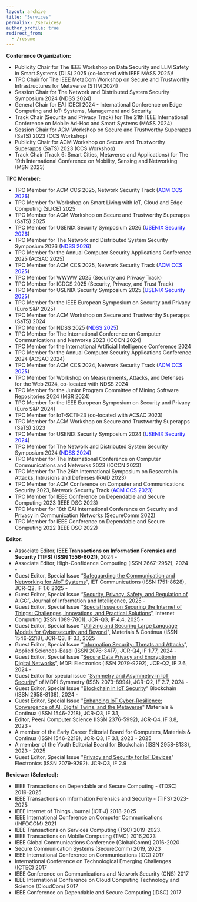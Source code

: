 ```yaml
---
layout: archive
title: "Services"
permalink: /services/
author_profile: true
redirect_from:
  - /resume
---
```



**Conference Organization:**

- Publicity Chair for The IEEE Workshop on Data Security and LLM Safety in Smart Systems (DLS) 2025 (co-located with IEEE MASS 2025)!
- TPC Chair for The IEEE MetaCom Workshop on Secure and Trustworthy Infrastructures for Metaverse (STIM 2024)  
- Session Chair for  The Network and Distributed System Security Symposium  2024 (NDSS 2024)  
- General Chair for EAI ICECI 2024 - International Conference on Edge Computing and IoT: Systems, Management and Security  
- Track Chair (Security and Privacy Track) for The 21th IEEE International Conference on Mobile Ad-Hoc and Smart Systems (MASS 2024)  
- Session Chair for ACM Workshop on Secure and Trustworthy Superapps (SaTS) 2023 (CCS Workshop)  
- Publicity Chair for ACM Workshop on Secure and Trustworthy Superapps (SaTS) 2023  (CCS Workshop)  
- Track Chair (Track 6: Smart Cities, Metaverse and Applications) for The 19th International Conference on Mobility, Sensing and Networking (MSN 2023)

**TPC Member:**

- TPC Member for ACM CCS 2025, Network Security Track (<span style="color: blue;">ACM CCS 2026</span>) 
- TPC Member for Workshop on Smart Living with IoT, Cloud and Edge Computing (SLICE) 2025
- TPC Member for ACM Workshop on Secure and Trustworthy Superapps (SaTS) 2025  
- TPC Member for USENIX Security Symposium 2026 (<span style="color: blue;">USENIX Security 2026</span>) 
- TPC Member for The Network and Distributed System Security Symposium 2026  (<span style="color: blue;">NDSS 2026</span>) 
- TPC Member for the Annual Computer Security Applications Conference 2025 (ACSAC 2025)  
- TPC Member for ACM CCS 2025, Network Security Track (<span style="color: blue;">ACM CCS 2025</span>)  
- TPC Member for WWWW 2025 (Security and Privacy Track)  
- TPC Member for ICDCS 2025 (Security, Privacy, and Trust Track)  
- TPC Member for USENIX Security Symposium 2025 (<span style="color: blue;">USENIX Security 2025</span>)  
- TPC Member for the IEEE European Symposium on Security and Privacy (Euro S&P 2025)  
- TPC Member for ACM Workshop on Secure and Trustworthy Superapps (SaTS) 2024  
- TPC Member for NDSS 2025 (<span style="color: blue;">NDSS 2025</span>)  
- TPC Member for The International Conference on Computer Communications and Networks 2023 (ICCCN 2024)  
- TPC Member for the International Artificial Intelligence Conference 2024  
- TPC Member for the Annual Computer Security Applications Conference 2024 (ACSAC 2024)  
- TPC Member for ACM CCS 2024, Network Security Track (<span style="color: blue;">ACM CCS 2025</span>)
- TPC Member for Workshop on Measurements, Attacks, and Defenses for the Web 2024, co-located with NDSS 2024  
- TPC Member for the Junior Program Committee of Mining Software Repositories 2024 (MSR 2024)  
- TPC Member for the IEEE European Symposium on Security and Privacy (Euro S&P  2024)  
- TPC Member for IoT-SCTI-23 (co-located with ACSAC 2023)  
- TPC Member for ACM Workshop on Secure and Trustworthy Superapps (SaTS) 2023  
- TPC Member for USENIX Security Symposium 2024 (<span style="color: blue;">USENIX Security 2024</span>)  
- TPC Member for The Network and Distributed System Security Symposium 2024  (<span style="color: blue;">NDSS 2024</span>)  
- TPC Member for The International Conference on Computer Communications and Networks 2023 (ICCCN 2023)  
- TPC Member for The 26th International Symposium on Research in Attacks, Intrusions and Defenses (RAID 2023)  
- TPC Member for ACM Conference on Computer and Communications Security 2023, Network Security Track (<span style="color: blue;">ACM CCS 2023</span>)
- TPC Member for IEEE Conference on Dependable and Secure Computing 2023 (IEEE DSC 2023)  
- TPC Member for 18th EAI International Conference on Security and Privacy in Communication Networks (SecureComm 2022)  
- TPC Member for IEEE Conference on Dependable and Secure Computing 2022 (IEEE DSC 2022)

**Editor:**

- Associate Editor,  **IEEE Transactions on Information Forensics and Security (TIFS) (ISSN 1556-6021)**, 2024 - 
- Associate Editor, High-Confidence Computing (ISSN 2667-2952), 2024 -
- Guest Editor, Special Issue “[Safeguarding the Communication and Networking for AIoT Systems](https://ietresearch.onlinelibrary.wiley.com/hub/journal/17518636/homepage/call-for-papers/si-2025-001208)”, IET Communications (ISSN 1751-8628), JCR-Q2, IF 1.6 2025 - 
- Guest Editor, Special Issue “[Security, Privacy, Safety, and Regulation of AIGC](https://mp.weixin.qq.com/s/_LVIYGmSmW2IFOx3lkFv6A)”,  Journal of Information and Intelligence, 2025 -
- Guest Editor, Special Issue “[Special Issue on Securing the Internet of Things: Challenges, Innovations, and Practical Solutions](https://www.computer.org/digital-library/magazines/ic/cfp-iot-challenges-innovations-solutions)”,  Internet Computing (ISSN 1089-7801), JCR-Q3, IF 4.4, 2025 - 
- Guest Editor, Special Issue "[Utilizing and Securing Large Language Models for Cybersecurity and Beyond](https://www.techscience.com/cmc/special_detail/large_language_models_security)", Materials & Continua (ISSN 1546-2218), JCR-Q3, IF 3.1,  2025
- Guest Editor, Special Issue “[Information Security: Threats and Attacks](https://www.mdpi.com/journal/applsci/special_issues/4G881D3A12)”, Applied Sciences-Basel (ISSN 2076-3417), JCR-Q4, IF 1.77, 2024 - 
- Guest Editor, Special Issue “[Secure Data Privacy and Encryption in Digital Networks](https://www.mdpi.com/journal/electronics/special_issues/8K87O1YV29)”, MDPI Electronics (ISSN 2079-9292), JCR-Q2, IF 2.6, 2024 - 
- Guest Editor for special issue “[Symmetry and Asymmetry in IoT Security](https://www.mdpi.com/journal/symmetry/special_issues/I29705V1C3)” of MDPI Symmetry (ISSN 2073-8994), JCR-Q2, IF 2.7, 2024 - 
- Guest Editor, Special Issue "[Blockchain in IoT Security](https://elspublishing.com/journals/blockchain/special_issues/blockchain-in-iot-security)" Blockchain (ISSN 2958-8138), 2024 - 
- Guest Editor, Special Issue "[Enhancing IoT Cyber-Resilience: Convergence of AI, Digital Twins, and the Metaverse](https://www.techscience.com/cmc/special_detail/IoT_cyber-resilience)"  Materials & Continua (ISSN 1546-2218), JCR-Q3, IF 3.1,
- Editor, PeerJ Computer Science (ISSN 2376-5992),  JCR-Q4, IF 3.8, 2023 -
- A member of the Early Career Editorial Board for Computers, Materials & Continua (ISSN 1546-2218), JCR-Q3, IF 3.1, 2023 - 2025
- A member of the Youth Editorial Board for Blockchain (ISSN 2958-8138), 2023 - 2025
- Guest Editor,  Special Issue "[Privacy and Security for IoT Devices](https://www.mdpi.com/journal/electronics/special_issues/1814886TYC)" Electronics (ISSN 2079-9292). JCR-Q3, IF 2.9

**Reviewer (Selected):** 

- IEEE Transactions on Dependable and Secure Computing - (TDSC) 2019-2025  
- IEEE Transactions on Information Forensics and Security - (TIFS) 2023-2025  
- IEEE Internet of Things Journal (IOT-J) 2018-2025  
- IEEE International Conference on Computer Communications (INFOCOM) 2021  
- IEEE Transactions on Services Computing (TSC) 2019-2023.  
- IEEE Transactions on Mobile Computing (TMC) 2016,2023  
- IEEE Global Communications Conference (GlobalComm) 2016-2020  
- Secure Communication Systems (SecureComm) 2019, 2023  
- IEEE International Conference on Communications (ICC) 2017  
- International Conference on Technological Emerging Challenges (ICTEC)  2017  
- IEEE Conference on Communications and Network Security (CNS) 2017  
- IEEE International Conference on Cloud Computing Technology and Science (CloudCom) 2017  
- IEEE Conference on Dependable and Secure Computing (IDSC) 2017  
  
